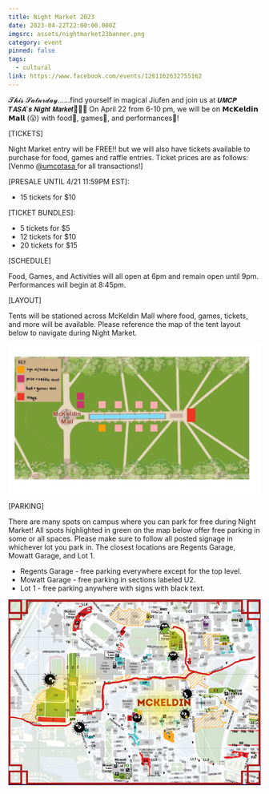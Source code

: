 ```yaml
---
title: Night Market 2023
date: 2023-04-22T22:00:00.000Z
imgsrc: assets/nightmarket23banner.png
category: event
pinned: false
tags:
  - cultural
link: https://www.facebook.com/events/1281162632755162
---
```

𝓣𝓱𝓲𝓼 𝓢𝓪𝓽𝓾𝓻𝓭𝓪𝔂......find yourself in magical Jiufen and join us at 𝙐𝙈𝘾𝙋 𝙏𝘼𝙎𝘼'𝙨 𝙉𝙞𝙜𝙝𝙩 𝙈𝙖𝙧𝙠𝙚𝙩🏮🌉🌙
On April 22 from 6-10 pm, we will be on 𝗠𝗰𝗞𝗲𝗹𝗱𝗶𝗻 𝗠𝗮𝗹𝗹 (😮) with food🍢, games🎲, and performances👯!

\[TICKETS]

Night Market entry will be FREE‼️ but we will also have tickets available to purchase for food, games and raffle entries. Ticket prices are as follows: [Venmo [@umcptasa ](https://www.instagram.com/umcptasa/)for all transactions!]

\[PRESALE UNTIL 4/21 11:59PM EST]:

* 15 tickets for $10

\[TICKET BUNDLES]:

* 5 tickets for $5
* 12 tickets for $10
* 20 tickets for $15

\[SCHEDULE]

Food, Games, and Activities will all open at 6pm and remain open until 9pm. Performances will begin at 8:45pm.

\[LAYOUT]

Tents will be stationed across McKeldin Mall where food, games, tickets, and more will be available. Please reference the map of the tent layout below to navigate during Night Market.

![An illustrated layout of where different tables for food, games, and tickets will be during Night Market](https://raw.githubusercontent.com/UMCP-TASA/website/master/static/assets/screenshot-2023-04-18-at-4.53.22-pm.jpeg "Night Market 2023 Layout")

\[PARKING]

There are many spots on campus where you can park for free during Night Market! All spots highlighted in green on the map below offer free parking in some or all spaces. Please make sure to follow all posted signage in whichever lot you park in. The closest locations are Regents Garage, Mowatt Garage, and Lot 1. 

* Regents Garage - free parking everywhere except for the top level.
* Mowatt Garage - free parking in sections labeled U2.
* Lot 1 - free parking anywhere with signs with black text.

![A map showing the location of Night Market 2023 and surrounding parking availability](https://raw.githubusercontent.com/UMCP-TASA/website/master/static/assets/cropped_parking_map.png "Night Market Parking Info")